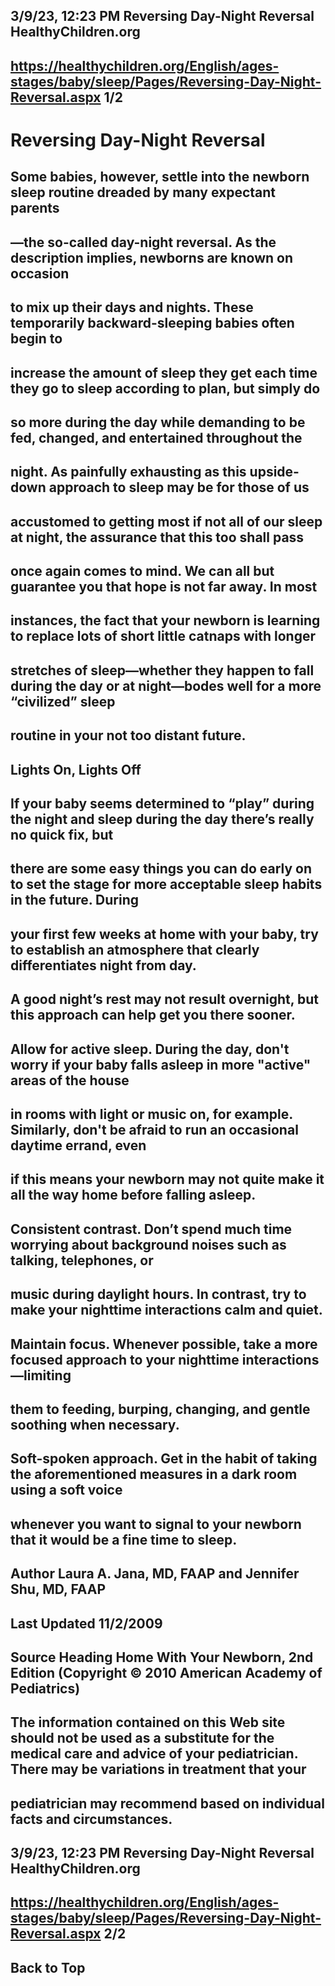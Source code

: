 ## 3/9/23, 12:23 PM Reversing Day-Night Reversal HealthyChildren.org 

## https://healthychildren.org/English/ages-stages/baby/sleep/Pages/Reversing-Day-Night-Reversal.aspx 1/2 

# Reversing Day-Night Reversal 

## Some babies, however, settle into the newborn sleep routine dreaded by many expectant parents 

## —the so-called day-night reversal. As the description implies, newborns are known on occasion 

## to mix up their days and nights. These temporarily backward-sleeping babies often begin to 

## increase the amount of sleep they get each time they go to sleep according to plan, but simply do 

## so more during the day while demanding to be fed, changed, and entertained throughout the 

## night. As painfully exhausting as this upside-down approach to sleep may be for those of us 

## accustomed to getting most if not all of our sleep at night, the assurance that this too shall pass 

## once again comes to mind. We can all but guarantee you that hope is not far away. In most 

## instances, the fact that your newborn is learning to replace lots of short little catnaps with longer 

## stretches of sleep—whether they happen to fall during the day or at night—bodes well for a more “civilized” sleep 

## routine in your not too distant future. 

## Lights On, Lights Off 

## If your baby seems determined to “play” during the night and sleep during the day there’s really no quick fix, but 

## there are some easy things you can do early on to set the stage for more acceptable sleep habits in the future. During 

## your first few weeks at home with your baby, try to establish an atmosphere that clearly differentiates night from day. 

## A good night’s rest may not result overnight, but this approach can help get you there sooner. 

## Allow for active sleep. During the day, don't worry if your baby falls asleep in more "active" areas of the house 

## in rooms with light or music on, for example. Similarly, don't be afraid to run an occasional daytime errand, even 

## if this means your newborn may not quite make it all the way home before falling asleep. 

## Consistent contrast. Don’t spend much time worrying about background noises such as talking, telephones, or 

## music during daylight hours. In contrast, try to make your nighttime interactions calm and quiet. 

## Maintain focus. Whenever possible, take a more focused approach to your nighttime interactions—limiting 

## them to feeding, burping, changing, and gentle soothing when necessary. 

## Soft-spoken approach. Get in the habit of taking the aforementioned measures in a dark room using a soft voice 

## whenever you want to signal to your newborn that it would be a fine time to sleep. 

## Author Laura A. Jana, MD, FAAP and Jennifer Shu, MD, FAAP 

## Last Updated 11/2/2009 

## Source Heading Home With Your Newborn, 2nd Edition (Copyright © 2010 American Academy of Pediatrics) 

## The information contained on this Web site should not be used as a substitute for the medical care and advice of your pediatrician. There may be variations in treatment that your 

## pediatrician may recommend based on individual facts and circumstances. 


## 3/9/23, 12:23 PM Reversing Day-Night Reversal HealthyChildren.org 

## https://healthychildren.org/English/ages-stages/baby/sleep/Pages/Reversing-Day-Night-Reversal.aspx 2/2 

## Back to Top 


